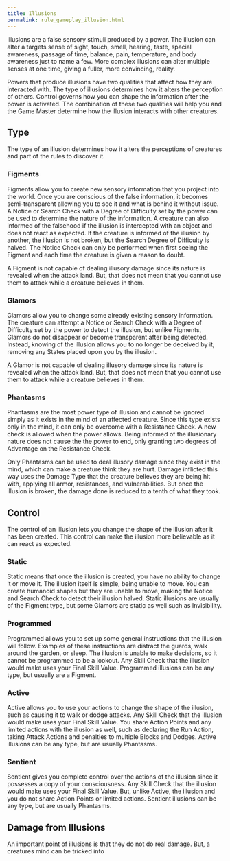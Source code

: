 ```yaml
---
title: Illusions
permalink: rule_gameplay_illusion.html
---
```


Illusions are a false sensory stimuli produced by a power. The illusion can alter a targets sense of sight, touch, smell, hearing, taste, spacial awareness, passage of time, balance, pain, temperature, and body awareness just to name a few. More complex illusions can alter multiple senses at one time, giving a fuller, more convincing, reality.

Powers that produce illusions have two qualities that affect how they are interacted with. The type of illusions determines how it alters the perception of others. Control governs how you can shape the information after the power is activated. The combination of these two qualities will help you and the Game Master determine how the illusion interacts with other creatures.

## Type
The type of an illusion determines how it alters the perceptions of creatures and part of the rules to discover it.

### Figments
Figments allow you to create new sensory information that you project into the world. Once you are conscious of the false information, it becomes semi-transparent allowing you to see it and what is behind it without issue. A Notice or Search Check with a Degree of Difficulty set by the power can be used to determine the nature of the information. A creature can also informed of the falsehood if the illusion is intercepted with an object and does not react as expected. If the creature is informed of the illusion by another, the illusion is not broken, but the Search Degree of Difficulty is halved. The Notice Check can only be performed when first seeing the Figment and each time the creature is given a reason to doubt.

A Figment is not capable of dealing illusory damage since its nature is revealed when the attack land. But, that does not mean that you cannot use them to attack while a creature believes in them.

### Glamors
Glamors allow you to change some already existing sensory information. The creature can attempt a Notice or Search Check with a Degree of Difficulty set by the power to detect the illusion, but unlike Figments, Glamors do not disappear or become transparent after being detected. Instead, knowing of the illusion allows you to no longer be deceived by it, removing any States placed upon you by the illusion.

A Glamor is not capable of dealing illusory damage since its nature is revealed when the attack land. But, that does not mean that you cannot use them to attack while a creature believes in them.

### Phantasms
Phantasms are the most power type of illusion and cannot be ignored simply as it exists in the mind of an affected creature. Since this type exists only in the mind, it can only be overcome with a Resistance Check. A new check is allowed when the power allows. Being informed of the illusionary nature does not cause the the power to end, only granting two degrees of Advantage on the Resistance Check.

Only Phantasms can be used to deal illusory damage since they exist in the mind, which can make a creature think they are hurt. Damage inflicted this way uses the Damage Type that the creature believes they are being hit with, applying all armor, resistances, and vulnerabilities. But once the illusion is broken, the damage done is reduced to a tenth of what they took.

## Control
The control of an illusion lets you change the shape of the illusion after it has been created. This control can make the illusion more believable as it can react as expected.

### Static
Static means that once the illusion is created, you have no ability to change it or move it. The illusion itself is simple, being unable to move. You can create humanoid shapes but they are unable to move, making the Notice and Search Check to detect their illusion halved. Static illusions are usually of the Figment type, but some Glamors are static as well such as Invisibility.

### Programmed
Programmed allows you to set up some general instructions that the illusion will follow. Examples of these instructions are distract the guards, walk around the garden, or sleep. The illusion is unable to make decisions, so it cannot be programmed to be a lookout. Any Skill Check that the illusion would make uses your Final Skill Value. Programmed illusions can be any type, but usually are a Figment.

### Active
Active allows you to use your actions to change the shape of the illusion, such as causing it to walk or dodge attacks. Any Skill Check that the illusion would make uses your Final Skill Value. You share Action Points and any limited actions with the illusion as well, such as declaring the Run Action, taking Attack Actions and penalties to multiple Blocks and Dodges. Active illusions can be any type, but are usually Phantasms.

### Sentient
Sentient gives you complete control over the actions of the illusion since it possesses a copy of your consciousness. Any Skill Check that the illusion would make uses your Final Skill Value. But, unlike Active, the illusion and you do not share Action Points or limited actions. Sentient illusions can be any type, but are usually Phantasms.

## Damage from Illusions
An important point of illusions is that they do not do real damage. But, a creatures mind can be tricked into 


